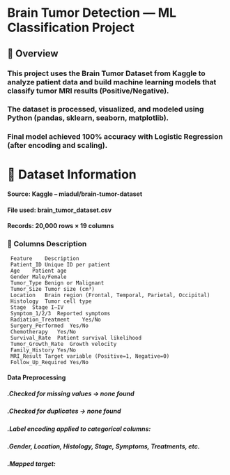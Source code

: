 # Brain Tumor Detection — ML Classification Project

## 📘 Overview

### This project uses the Brain Tumor Dataset from Kaggle to analyze patient data and build machine learning models that classify tumor MRI results (Positive/Negative).
### The dataset is processed, visualized, and modeled using Python (pandas, sklearn, seaborn, matplotlib).
### Final model achieved 100% accuracy with Logistic Regression (after encoding and scaling).

# 📂 Dataset Information

####   Source: Kaggle – miadul/brain-tumor-dataset


#### File used: brain_tumor_dataset.csv
#### Records: 20,000 rows × 19 columns

### 🧾 Columns Description
     Feature	Description
     Patient_ID	Unique ID per patient
     Age	Patient age
     Gender	Male/Female
     Tumor_Type	Benign or Malignant
     Tumor_Size	Tumor size (cm³)
     Location	Brain region (Frontal, Temporal, Parietal, Occipital)
     Histology	Tumor cell type
     Stage	Stage I–IV
     Symptom_1/2/3	Reported symptoms
     Radiation_Treatment	Yes/No
     Surgery_Performed	Yes/No
     Chemotherapy	Yes/No
     Survival_Rate	Patient survival likelihood
     Tumor_Growth_Rate	Growth velocity
     Family_History	Yes/No
     MRI_Result	Target variable (Positive=1, Negative=0)
     Follow_Up_Required	Yes/No


#### Data Preprocessing

#####  .Checked for missing values → none found

#####  .Checked for duplicates → none found

#####  .Label encoding applied to categorical columns:

#####  .Gender, Location, Histology, Stage, Symptoms, Treatments, etc.

#####  .Mapped target:
